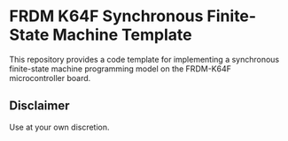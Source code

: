 # FRDM K64F Synchronous Finite-State Machine Template

This repository provides a code template for implementing a synchronous finite-state machine programming model on the FRDM-K64F microcontroller board.

## Disclaimer

Use at your own discretion.
